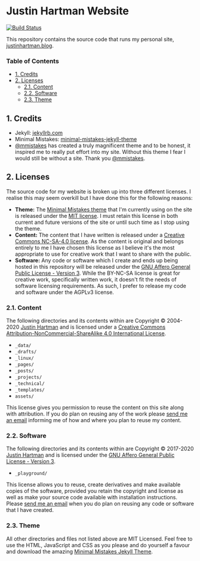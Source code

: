 # Justin Hartman Website

[![Build Status](https://travis-ci.org/justinhartman/justinhartman.github.io.svg?branch=master)](https://travis-ci.org/justinhartman/justinhartman.github.io)

This repository contains the source code that runs my personal site, [justinhartman.blog][site].

### Table of Contents

- [1. Credits](#1-credits)
- [2. Licenses](#2-licenses)
    - [2.1. Content](#21-content)
    - [2.2. Software](#22-software)
    - [2.3. Theme](#23-theme)

## 1. Credits

- Jekyll: [jekyllrb.com][jekyll]
- Minimal Mistakes: [minimal-mistakes-jekyll-theme][mm]
- [@mmistakes][mmistakes] has created a truly magnificent theme and to be honest, it inspired me to really put effort into my site. Without this theme I fear I would still be without a site. Thank you [@mmistakes][mmistakes].

## 2. Licenses

The source code for my website is broken up into three different licenses. I realise this may seem overkill but I have done this for the following reasons:

- **Theme:** The [Minimal Mistakes theme][mm] that I'm currently using on the site is released under the [MIT license][mit]. I must retain this license in both current and future versions of the site or until such time as I stop using the theme.
- **Content:** The content that I have written is released under a [Creative Commons NC-SA-4.0 license][by-nc-sa]. As the content is original and belongs entirely to me I have chosen this license as I believe it's the most appropriate to use for creative work that I want to share with the public.
- **Software:** Any code or software which I create and ends up being hosted in this repository will be released under the [GNU Affero General Public License - Version 3][agpl]. While the BY-NC-SA license is great for creative work, specifically written work, it doesn't fit the needs of software licensing requirements. As such, I prefer to release my code and software under the AGPLv3 license.

### 2.1. Content

The following directories and its contents within are Copyright &copy; 2004-2020 [Justin Hartman][site] and is licensed under a [Creative Commons Attribution-NonCommercial-ShareAlike 4.0 International License][by-nc-sa].

- `_data/`
- `_drafts/`
- `_linux/`
- `_pages/`
- `_posts/`
- `_projects/`
- `_technical/`
- `_templates/`
- `assets/`

This license gives you permission to reuse the content on this site along with attribution. If you do plan on reusing any of the work please [send me an email][issue] informing me of how and where you plan to reuse my content.

### 2.2. Software

The following directories and its contents within are Copyright &copy; 2017-2020 [Justin Hartman][site] and is licensed under the [GNU Affero General Public License - Version 3][agpl].

- `_playground/`

This license allows you to reuse, create derivatives and make available copies of the software, provided you retain the copyright and license as well as make your source code available with installation instructions. Please [send me an email][issue] when you do plan on reusing any code or software that I have created.

### 2.3. Theme

All other directories and files not listed above are MIT Licensed. Feel free to use the HTML, JavaScript and CSS as you please and do yourself a favour and download the amazing [Minimal Mistakes Jekyll Theme][mm].

[site]: https://hartman.me
[email]: mailto:justinhartman@fire.fundersclub.com
[issue]: mailto:justinhartman@fire.fundersclub.com
[mm]: https://mademistakes.com/work/minimal-mistakes-jekyll-theme/
[jekyll]: https://jekyllrb.com
[mmistakes]: https://github.com/mmistakes
[mit]: https://opensource.org/licenses/MIT
[by-nc-sa]: http://creativecommons.org/licenses/by-nc-sa/4.0/
[agpl]: https://www.gnu.org/licenses/agpl-3.0.txt
